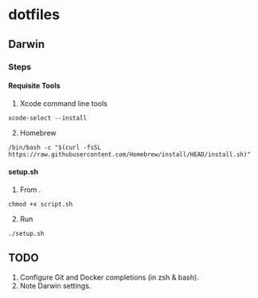 # dotfiles

## Darwin
### Steps
#### Requisite Tools
1. Xcode command line tools
```
xcode-select --install
```
2. Homebrew
```
/bin/bash -c "$(curl -fsSL https://raw.githubusercontent.com/Homebrew/install/HEAD/install.sh)"
```

#### setup.sh
1. From .
```
chmod +x script.sh
```
2. Run
```
./setup.sh
```

## TODO
1. Configure Git and Docker completions (in zsh & bash).
2. Note Darwin settings.
